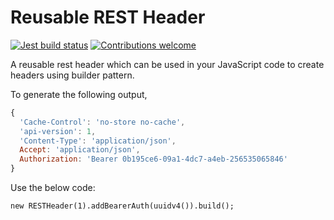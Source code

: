 # Reusable REST Header

[![Jest build status](https://github.com/trigunam/reusable-rest-header/actions/workflows/test.yml/badge.svg)](https://github.com/trigunam/tostring-implementation/actions/workflows/test.yml)
[![Contributions welcome](https://img.shields.io/badge/contributions-welcome-brightgreen)](CONTRIBUTING.md)

A reusable rest header which can be used in your JavaScript code to create headers using builder pattern.

To generate the following output,

```javascript
{
  'Cache-Control': 'no-store no-cache',
  'api-version': 1,
  'Content-Type': 'application/json',
  Accept: 'application/json',
  Authorization: 'Bearer 0b195ce6-09a1-4dc7-a4eb-256535065846'
}
```

Use the below code:

`new RESTHeader(1).addBearerAuth(uuidv4()).build();`